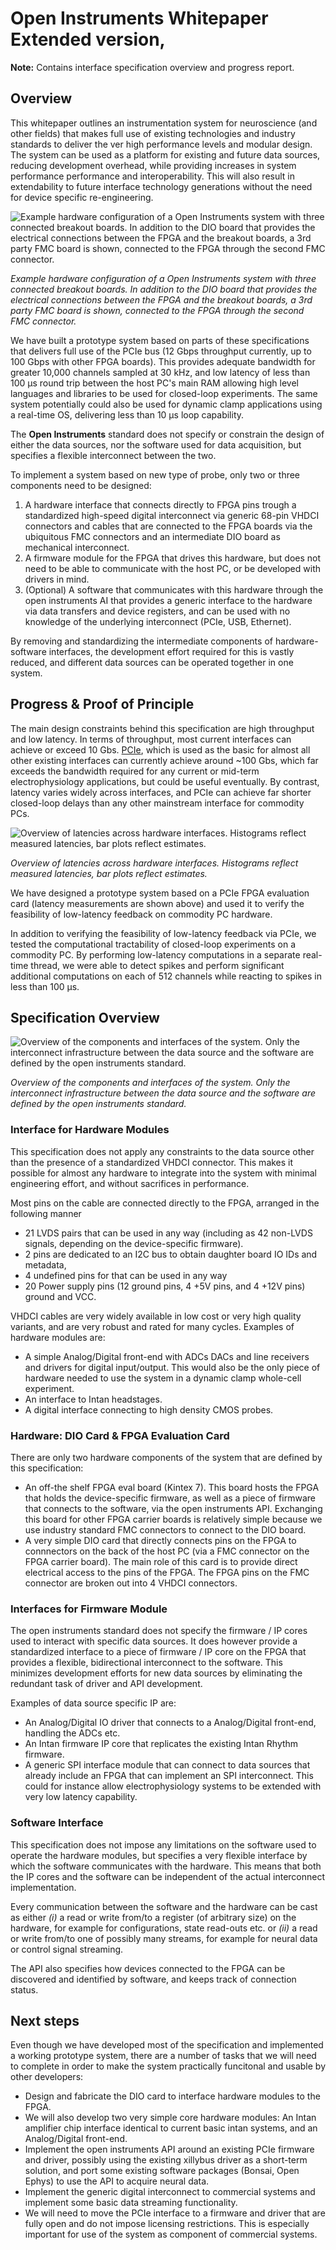 # Open Instruments Whitepaper Extended version,

__Note:__ Contains interface specification overview and progress report.

## Overview

This whitepaper outlines an instrumentation system for neuroscience (and other
fields) that makes full use of existing technologies and industry standards to
deliver the ver high performance levels and modular design. The system can be
used as a platform for existing and future data sources, reducing development
overhead, while providing increases in system performance performance and
interoperability. This will also result in extendability to future interface
technology generations without the need for device specific re-engineering.

![Example hardware configuration of a Open Instruments system with three
connected breakout boards. In addition to the DIO board that provides the
electrical connections between the FPGA and the breakout boards, a 3rd party
FMC board is shown, connected to the FPGA through the second FMC
connector.](imgs/system_overview.png)

_Example hardware configuration of a Open Instruments system with three
connected breakout boards. In addition to the DIO board that provides the
electrical connections between the FPGA and the breakout boards, a 3rd party
FMC board is shown, connected to the FPGA through the second FMC connector._

We have built a prototype system based on parts of these specifications that
delivers full use of the PCIe bus (12 Gbps throughput currently, up to 100 Gbps
with other FPGA boards). This provides adequate bandwidth for greater 10,000
channels sampled at 30 kHz, and low latency of less than 100 μs round trip
between the host PC's main RAM allowing high level languages and libraries to
be used for closed-loop experiments. The same system potentially could also be
used for dynamic clamp applications using a real-time OS, delivering less than
10 μs loop capability.

The __Open Instruments__ standard does not specify or constrain the design of
either the data sources, nor the software used for data acquisition, but
specifies a flexible interconnect between the two. 

To implement a system based on new type of probe, only two or three components
need to be designed: 

  1. A hardware interface that connects directly to FPGA pins trough a
     standardized high-speed digital interconnect via generic 68-pin VHDCI
     connectors and cables that are connected to the FPGA boards via the
     ubiquitous FMC connectors and an intermediate DIO board as mechanical
     interconnect.
  1. A firmware module for the FPGA that drives this hardware, but does not
     need to be able to communicate with the host PC, or be developed with
     drivers in mind.
  1. (Optional) A software that communicates with this hardware through the
     open instruments AI that provides a generic interface to the hardware via
     data transfers and device registers, and can be used with no knowledge of
     the underlying interconnect (PCIe, USB, Ethernet).

By removing and standardizing the intermediate components of hardware-software
interfaces, the development effort required for this is vastly reduced, and
different data sources can be operated together in one system.

## Progress & Proof of Principle

The main design constraints behind this specification are high throughput and
low latency. In terms of throughput, most current interfaces can achieve or
exceed 10 Gbs. [PCIe](https://en.wikipedia.org/wiki/PCI_Express), which is used
as the basic for almost all other existing interfaces can currently achieve
around ~100 Gbs, which far exceeds the bandwidth required for any current or
mid-term electrophysiology applications, but could be useful eventually. By
contrast, latency varies widely across interfaces, and PCIe can achieve far
shorter closed-loop delays than any other mainstream interface for commodity
PCs.

![Overview of latencies across hardware interfaces. Histograms reflect measured
latencies, bar plots reflect estimates.](imgs/latencies_log_scale.png)

_Overview of latencies across hardware interfaces. Histograms reflect measured
latencies, bar plots reflect estimates._

We have designed a prototype system based on a PCIe FPGA evaluation card
(latency measurements are shown above) and used it to verify the feasibility of
low-latency feedback on commodity PC hardware. 

In addition to verifying the feasibility of low-latency feedback via PCIe, we
tested the computational tractability of closed-loop experiments on a commodity
PC. By performing low-latency computations in a separate real-time thread, we
were able to detect spikes and perform significant additional computations on
each of 512 channels while reacting to spikes in less than 100 μs.

## Specification Overview

![Overview of the components and interfaces of the system. Only the
interconnect infrastructure between the data source and the software are
defined by the open instruments
standard.](imgs/hardware_architecture_sketch.png)

_Overview of the components and interfaces of the system. Only the interconnect
infrastructure between the data source and the software are defined by the open
instruments standard._

### Interface for Hardware Modules

This specification does not apply any constraints to the data source other than
the presence of a standardized VHDCI connector. This makes it possible for
almost any hardware to integrate into the system with minimal engineering
effort, and without sacrifices in performance.

Most pins on the cable are connected directly to the FPGA, arranged in the
following manner

  - 21 LVDS pairs that can be used in any way (including as 42 non-LVDS
    signals, depending on the device-specific firmware). 
  - 2 pins are dedicated to an I2C bus to obtain daughter board IO IDs and
    metadata,
  - 4 undefined pins for that can be used in any way
  - 20 Power supply pins (12 ground pins, 4 +5V pins, and 4 +12V pins) ground
    and VCC. 

VHDCI cables are very widely available in low cost or very high quality
variants, and are very robust and rated for many cycles. Examples of hardware
modules are:

  - A simple Analog/Digital front-end with ADCs DACs and line receivers and
    drivers for digital input/output. This would also be the only piece of
    hardware needed to use the system in a dynamic clamp whole-cell experiment.
  - An interface to Intan headstages.
  - A digital interface connecting to high density CMOS probes.

### Hardware: DIO Card & FPGA Evaluation Card

There are only two hardware components of the system that are defined by this
specification:

  - An off-the shelf FPGA eval board (Kintex 7). This board hosts the FPGA that
    holds the device-specific firmware, as well as a piece of firmware that
    connects to the software, via the open instruments API. Exchanging this
    board for other FPGA carrier boards is relatively simple because we use
    industry standard FMC connectors to connect to the DIO board.
  - A very simple DIO card that directly connects pins on the FPGA to
    connnectors on the back of the host PC (via a FMC connector on the FPGA
    carrier board). The main role of this card is to provide direct electrical
    access to the pins of the FPGA. The FPGA pins on the FMC connector are
    broken out into 4 VHDCI connectors.

### Interfaces for Firmware Module

The open instruments standard does not specify the firmware / IP cores used to
interact with specific data sources. It does however provide a standardized
interface to a piece of firmware / IP core on the FPGA that provides a
flexible, bidirectional interconnect to the software. This minimizes
development efforts for new data sources by eliminating the redundant task of
driver and API development.

Examples of data source specific IP are:

  - An Analog/Digital IO driver that connects to a Analog/Digital front-end,
    handling the ADCs etc.
  - An Intan firmware IP core that replicates the existing Intan Rhythm
    firmware. 
  - A generic SPI interface module that can connect to data sources that
    already include an FPGA that can implement an SPI interconnect. This could
    for instance allow electrophysiology systems to be extended with very low
    latency capability.

### Software Interface

This specification does not impose any limitations on the software used to
operate the hardware modules, but specifies a very flexible interface by which
the software communicates with the hardware. This means that both the IP cores
and the software can be independent of the actual interconnect implementation.

Every communication between the software and the hardware can be cast as either
_(i)_ a read or write from/to a register (of arbitrary size) on the hardware,
for example for configurations, state read-outs etc. or _(ii)_ a read or write
from/to one of possibly many streams, for example for neural data or control
signal streaming.

The API also specifies how devices connected to the FPGA can be discovered and
identified by software, and keeps track of connection status.

## Next steps

Even though we have developed most of the specification and implemented a
working prototype system, there are a number of tasks that we will need to
complete in order to make the system practically funcitonal and usable by other
developers:

  - Design and fabricate the DIO card to interface hardware modules to the
    FPGA.
  - We will also develop two very simple core hardware modules: An Intan
    amplifier chip interface identical to current basic intan systems, and an
    Analog/Digital front-end.
  - Implement the open instruments API around an existing PCIe firmware and
    driver, possibly using the existing xillybus driver as a short-term
    solution, and port some existing software packages (Bonsai, Open Ephys) to
    use the API to acquire neural data.
  - Implement the generic digital interconnect to commercial systems and
    implement some basic data streaming functionality.
  - We will need to move the PCIe interface to a firmware and driver that are
    fully open and do not impose licensing restrictions. This is especially
    important for use of the system as component of commercial systems.
